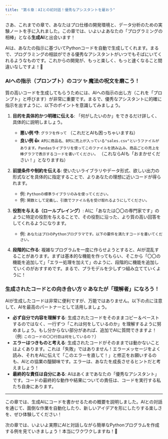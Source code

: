 ```yaml
---
title: "第６章：AIとの初対話！優秀なアシスタントを雇おう"
---
```


さあ、これまでの章で、あなたはプロ仕様の開発環境と、データ分析のための実験ノートを手に入れました。この章では、いよいよあなたの「プログラミングの相棒」となる**生成AI**と出会います！

AIは、あなたの指示に基づいてPythonコードを自動で生成してくれます。まるで、プログラミングの相談ができる優秀なアシスタントがいつでもそばにいてくれるようなものです。これからの開発が、もっと楽しく、もっと速くなること間違いなしですよ！🚀

### AIへの指示（プロンプト）のコツ ✨ 魔法の呪文を磨こう！

質の高いコードを生成してもらうためには、AIへの指示の出し方（これを「プロンプト」と呼びます）が非常に重要です。まるで、優秀なアシスタントに的確に指示を出すように、以下のポイントを意識してみましょう。

1.  **目的を具体的かつ明確に伝える**:
    「何がしたいのか」をできるだけ詳しく、具体的に説明しましょう。
    *   **悪い例 👎**: `グラフを作って` （これだとAIも困っちゃいますね）
    *   **良い例 👍**: `A列に商品名、B列に売上が入っている"sales.csv"というファイルがあります。Pandasライブラリを使ってこのファイルを読み込み、商品ごとの売上を棒グラフで表示するコードを書いてください。` （これならAIも「おまかせください！」となりますね）

2.  **前提条件や制約を伝える**:
    使いたいライブラリやデータ形式、欲しい出力の形式などを具体的に指定することで、よりあなたの理想に近いコードが得られます。
    *   例: `Pythonの標準ライブラリのみを使ってください。`
    *   例: `関数として定義し、引数でファイル名を受け取れるようにしてください。`

3.  **役割を与える（ロールプレイング）**:
    AIに「あなたは〇〇の専門家です」のように特定の役割を与えることで、その役割に沿った、より質の高い回答をしてくれるようになります。
    *   例: `あなたはプロのPythonプログラマです。以下の要件を満たすコードを書いてください。`

4.  **段階的に作る**:
    複雑なプログラムを一度に作らせようとすると、AIが混乱することがあります。まずは基本的な機能を作ってもらい、そこから「〇〇の機能を追加して」「エラー処理を加えて」のように、段階的に機能を追加していくのがおすすめです。まるで、プラモデルを少しずつ組み立てていくように！

### 生成されたコードとの向き合い方 💡 あなたが「理解者」になろう！

AIが生成したコードは非常に便利ですが、万能ではありません。以下の点に注意して、AIを最高のパートナーとして活用しましょう。

*   **必ず自分で内容を理解する**: 生成されたコードをそのままコピー＆ペーストするのではなく、一行ずつ「これは何をしているのか」を理解するように努めましょう。もし分からない部分があれば、追加でAIに質問できますよ！（例: `このコードの〇〇行目は何をしているの？`）
*   **エラーはつきものと考える**: 生成されたコードがそのままでは動かないことはよくあります。これは「失敗」ではありません！エラーメッセージをよく読み、それをAIに伝えて「このエラーを直して！」と修正をお願いするのも、AIとの協業の醍醐味です。エラーは、あなたを成長させるヒントだと考えましょう！
*   **最終的な責任は自分にある**: AIはあくまであなたの「優秀なアシスタント」です。コードの最終的な動作や結果についての責任は、コードを実行する私たち自身にあります。

---

この章では、生成AIにコードを書かせるための概要を説明しました。AIとの対話を通じて、面倒な作業を自動化したり、新しいアイデアを形にしたりする楽しさを、ぜひ体験してください！

次の章では、いよいよ実際にAIと対話しながら簡単なPythonプログラムを作成する例を見ていきましょう！本当にワクワクしますね！🌟
